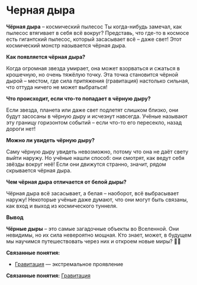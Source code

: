 # Черная дыра

**Чёрная дыра** – космический пылесос
Ты когда-нибудь замечал, как пылесос втягивает в себя всё вокруг? Представь, что где-то в космосе есть гигантский пылесос, который засасывает всё – даже свет! Этот космический монстр называется чёрная дыра.

**Как появляется чёрная дыра?**

Когда огромная звезда умирает, она может взорваться и сжаться в крошечную, но очень тяжёлую точку. Эта точка становится чёрной дырой – местом, где сила притяжения (гравитация) настолько сильная, что оттуда ничего не может выбраться!

**Что происходит, если что-то попадает в чёрную дыру?**

Если звезда, планета или даже свет подлетят слишком близко, они будут засосаны в чёрную дыру и исчезнут навсегда. Учёные называют эту границу горизонтом событий – если что-то его пересекло, назад дороги нет!

**Можно ли увидеть чёрную дыру?**

Саму чёрную дыру увидеть невозможно, потому что она не даёт свету выйти наружу. Но учёные нашли способ: они смотрят, как ведут себя звёзды вокруг неё! Если они движутся странно, значит, рядом скрывается чёрная дыра.

**Чем чёрная дыра отличается от белой дыры?**

Чёрная дыра всё засасывает, а белая – наоборот, всё выбрасывает наружу! Некоторые учёные даже думают, что они могут быть связаны, как вход и выход из космического туннеля.

**Вывод**

**Чёрные дыры** – это самые загадочные объекты во Вселенной. Они невидимы, но их сила невероятно мощная. Кто знает, может, в будущем мы научимся путешествовать через них и откроем новые миры? 🚀✨

**Связанные понятия:**
- [Гравитация](Гравитация.md) — экстремальное проявление

**Связанные понятия:** [Гравитация](./Гравитация.md)